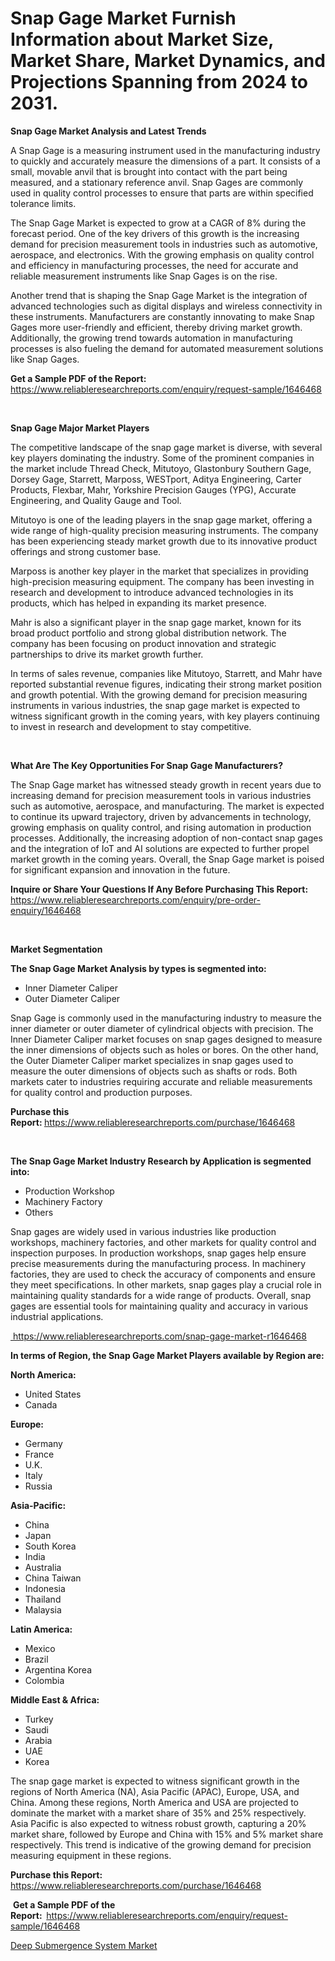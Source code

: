 <p><h1>Snap Gage Market Furnish Information about Market Size, Market Share, Market Dynamics, and Projections Spanning from 2024 to 2031.</h1></p><p><strong>Snap Gage Market Analysis and Latest Trends</strong></p>
<p><p>A Snap Gage is a measuring instrument used in the manufacturing industry to quickly and accurately measure the dimensions of a part. It consists of a small, movable anvil that is brought into contact with the part being measured, and a stationary reference anvil. Snap Gages are commonly used in quality control processes to ensure that parts are within specified tolerance limits.</p><p>The Snap Gage Market is expected to grow at a CAGR of 8% during the forecast period. One of the key drivers of this growth is the increasing demand for precision measurement tools in industries such as automotive, aerospace, and electronics. With the growing emphasis on quality control and efficiency in manufacturing processes, the need for accurate and reliable measurement instruments like Snap Gages is on the rise.</p><p>Another trend that is shaping the Snap Gage Market is the integration of advanced technologies such as digital displays and wireless connectivity in these instruments. Manufacturers are constantly innovating to make Snap Gages more user-friendly and efficient, thereby driving market growth. Additionally, the growing trend towards automation in manufacturing processes is also fueling the demand for automated measurement solutions like Snap Gages.</p></p>
<p><strong>Get a Sample PDF of the Report:&nbsp;</strong> <a href="https://www.reliableresearchreports.com/enquiry/request-sample/1646468">https://www.reliableresearchreports.com/enquiry/request-sample/1646468</a></p>
<p>&nbsp;</p>
<p><strong>Snap Gage Major Market Players</strong></p>
<p><p>The competitive landscape of the snap gage market is diverse, with several key players dominating the industry. Some of the prominent companies in the market include Thread Check, Mitutoyo, Glastonbury Southern Gage, Dorsey Gage, Starrett, Marposs, WESTport, Aditya Engineering, Carter Products, Flexbar, Mahr, Yorkshire Precision Gauges (YPG), Accurate Engineering, and Quality Gauge and Tool.</p><p>Mitutoyo is one of the leading players in the snap gage market, offering a wide range of high-quality precision measuring instruments. The company has been experiencing steady market growth due to its innovative product offerings and strong customer base.</p><p>Marposs is another key player in the market that specializes in providing high-precision measuring equipment. The company has been investing in research and development to introduce advanced technologies in its products, which has helped in expanding its market presence.</p><p>Mahr is also a significant player in the snap gage market, known for its broad product portfolio and strong global distribution network. The company has been focusing on product innovation and strategic partnerships to drive its market growth further.</p><p>In terms of sales revenue, companies like Mitutoyo, Starrett, and Mahr have reported substantial revenue figures, indicating their strong market position and growth potential. With the growing demand for precision measuring instruments in various industries, the snap gage market is expected to witness significant growth in the coming years, with key players continuing to invest in research and development to stay competitive.</p></p>
<p>&nbsp;</p>
<p><strong>What Are The Key Opportunities For Snap Gage Manufacturers?</strong></p>
<p><p>The Snap Gage market has witnessed steady growth in recent years due to increasing demand for precision measurement tools in various industries such as automotive, aerospace, and manufacturing. The market is expected to continue its upward trajectory, driven by advancements in technology, growing emphasis on quality control, and rising automation in production processes. Additionally, the increasing adoption of non-contact snap gages and the integration of IoT and AI solutions are expected to further propel market growth in the coming years. Overall, the Snap Gage market is poised for significant expansion and innovation in the future.</p></p>
<p><strong>Inquire or Share Your Questions If Any Before Purchasing This Report:</strong> <a href="https://www.reliableresearchreports.com/enquiry/pre-order-enquiry/1646468">https://www.reliableresearchreports.com/enquiry/pre-order-enquiry/1646468</a></p>
<p>&nbsp;</p>
<p><strong>Market Segmentation</strong></p>
<p><strong>The Snap Gage Market Analysis by types is segmented into:</strong></p>
<p><ul><li>Inner Diameter Caliper</li><li>Outer Diameter Caliper</li></ul></p>
<p><p>Snap Gage is commonly used in the manufacturing industry to measure the inner diameter or outer diameter of cylindrical objects with precision. The Inner Diameter Caliper market focuses on snap gages designed to measure the inner dimensions of objects such as holes or bores. On the other hand, the Outer Diameter Caliper market specializes in snap gages used to measure the outer dimensions of objects such as shafts or rods. Both markets cater to industries requiring accurate and reliable measurements for quality control and production purposes.</p></p>
<p><strong>Purchase this Report:&nbsp;</strong><a href="https://www.reliableresearchreports.com/purchase/1646468">https://www.reliableresearchreports.com/purchase/1646468</a></p>
<p>&nbsp;</p>
<p><strong>The Snap Gage Market Industry Research by Application is segmented into:</strong></p>
<p><ul><li>Production Workshop</li><li>Machinery Factory</li><li>Others</li></ul></p>
<p><p>Snap gages are widely used in various industries like production workshops, machinery factories, and other markets for quality control and inspection purposes. In production workshops, snap gages help ensure precise measurements during the manufacturing process. In machinery factories, they are used to check the accuracy of components and ensure they meet specifications. In other markets, snap gages play a crucial role in maintaining quality standards for a wide range of products. Overall, snap gages are essential tools for maintaining quality and accuracy in various industrial applications.</p></p>
<p><a href="https://www.reliableresearchreports.com/snap-gage-market-r1646468">&nbsp;https://www.reliableresearchreports.com/snap-gage-market-r1646468</a></p>
<p><strong>In terms of Region, the Snap Gage Market Players available by Region are:</strong></p>
<p>
    <p> <strong> North America: </strong>
        <ul>
            <li>United States</li>
            <li>Canada</li>
        </ul>
        </p> 
    <p> <strong> Europe: </strong>
        <ul>
            <li>Germany</li>
            <li>France</li>
            <li>U.K.</li>
            <li>Italy</li>
            <li>Russia</li>
        </ul>
        </p> 
    <p> <strong> Asia-Pacific: </strong>
        <ul>
            <li>China</li>
            <li>Japan</li>
            <li>South Korea</li>
            <li>India</li>
            <li>Australia</li>
            <li>China Taiwan</li>
            <li>Indonesia</li>
            <li>Thailand</li>
            <li>Malaysia</li>
        </ul>
        </p> 
    <p> <strong> Latin America: </strong>
        <ul>
            <li>Mexico</li>
            <li>Brazil</li>
            <li>Argentina Korea</li>
            <li>Colombia</li>
        </ul>
        </p> 
    <p> <strong> Middle East & Africa: </strong>
        <ul>
            <li>Turkey</li>
            <li>Saudi</li>
            <li>Arabia</li>
            <li>UAE</li>
            <li>Korea</li>
        </ul>
    </p>
    </p>
<p><p>The snap gage market is expected to witness significant growth in the regions of North America (NA), Asia Pacific (APAC), Europe, USA, and China. Among these regions, North America and USA are projected to dominate the market with a market share of 35% and 25% respectively. Asia Pacific is also expected to witness robust growth, capturing a 20% market share, followed by Europe and China with 15% and 5% market share respectively. This trend is indicative of the growing demand for precision measuring equipment in these regions.</p></p>
<p><strong>Purchase this Report: </strong><a href="https://www.reliableresearchreports.com/purchase/1646468">https://www.reliableresearchreports.com/purchase/1646468</a></p>
<p>&nbsp;<strong>Get a Sample PDF of the Report:&nbsp;&nbsp;</strong><a href="https://www.reliableresearchreports.com/enquiry/request-sample/1646468">https://www.reliableresearchreports.com/enquiry/request-sample/1646468</a></p>
<p><strong></strong></p>
<p><p><a href="https://view.publitas.com/reportprime-1/deep-submergence-system-market-outlook-complete-industry-analysis-2024-to-2031/">Deep Submergence System Market</a></p></p>